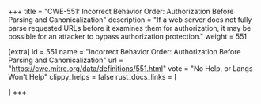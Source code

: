 +++
title = "CWE-551: Incorrect Behavior Order: Authorization Before Parsing and Canonicalization"
description	= "If a web server does not fully parse requested URLs before it examines them for authorization, it may be possible for an attacker to bypass authorization protection."
weight = 551

[extra]
id = 551
name = "Incorrect Behavior Order: Authorization Before Parsing and Canonicalization"
url = "https://cwe.mitre.org/data/definitions/551.html"
vote = "No Help, or Langs Won't Help"
clippy_helps = false
rust_docs_links = [
	
]
+++


